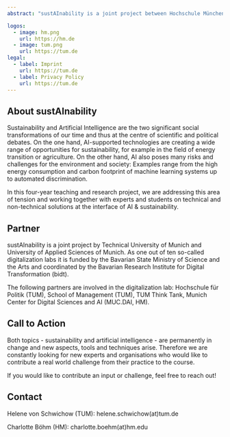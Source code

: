 ```yaml
---
abstract: "sustAInability is a joint project between Hochschule München University of Applied Sciences of Munich and Technical University of Munich. Together with interdisciplinary Master's students, we research opportunities and tackle social and environmental challenges at the intersection of AI and sustainability."

logos:
  - image: hm.png
    url: https://hm.de
  - image: tum.png
    url: https://tum.de
legal:
  - label: Imprint
    url: https://tum.de
  - label: Privacy Policy
    url: https://tum.de
---
```


## About sustAInability

Sustainability and Artificial Intelligence are the two significant social transformations of our time and thus at the centre of scientific and political debates. On the one hand, AI-supported technologies are creating a wide range of opportunities for sustainability, for example in the field of energy transition or agriculture. On the other hand, AI also poses many risks and challenges for the environment and society: Examples range from the high energy consumption and carbon footprint of machine learning systems up to automated discrimination. 

In this four-year teaching and research project, we are addressing this area of tension and working together with experts and students on technical and non-technical solutions at the interface of AI & sustainability.




## Partner

sustAInability is a joint project by Technical University of Munich and University of Applied Sciences of Munich. As one out of ten so-called digitalization labs it is funded by the Bavarian State Ministry of Science and the Arts and coordinated by the Bavarian Research Institute for Digital Transformation (bidt).

The following partners are involved in the digitalization lab: Hochschule für Politik (TUM), School of Management (TUM), TUM Think Tank, Munich Center for Digital Sciences and AI (MUC.DAI, HM).



## Call to Action

Both topics - sustainability and artificial intelligence - are permanently in change and new aspects, tools and techniques arise. Therefore we are constantly looking for new experts and organisations who would like to contribute a real world challenge  from their practice to the course. 

If you would like to contribute an input or challenge, feel free to reach out!


## Contact


Helene von Schwichow (TUM): helene.schwichow(at)tum.de 

Charlotte Böhm (HM): charlotte.boehm(at)hm.edu

